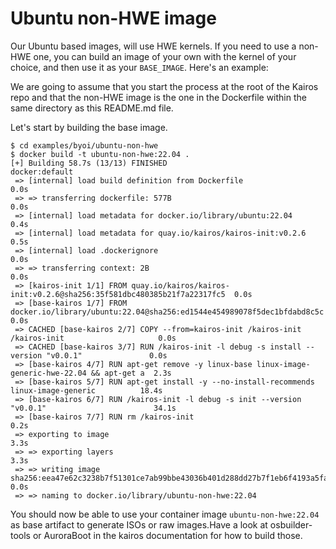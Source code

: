 # Ubuntu non-HWE image

Our Ubuntu based images, will use HWE kernels. If you need to use a non-HWE one, you can build an image of your own with the kernel of your choice, and then use it as your `BASE_IMAGE`. Here's an example:

We are going to assume that you start the process at the root of the Kairos repo and that the non-HWE image is the one in the Dockerfile within the same directory as this README.md file.

Let's start by building the base image.

```
$ cd examples/byoi/ubuntu-non-hwe
$ docker build -t ubuntu-non-hwe:22.04 .
[+] Building 58.7s (13/13) FINISHED                                                      docker:default
 => [internal] load build definition from Dockerfile                                               0.0s
 => => transferring dockerfile: 577B                                                               0.0s
 => [internal] load metadata for docker.io/library/ubuntu:22.04                                    0.4s
 => [internal] load metadata for quay.io/kairos/kairos-init:v0.2.6                                 0.5s
 => [internal] load .dockerignore                                                                  0.0s
 => => transferring context: 2B                                                                    0.0s
 => [kairos-init 1/1] FROM quay.io/kairos/kairos-init:v0.2.6@sha256:35f581dbc480385b21f7a22317fc5  0.0s
 => [base-kairos 1/7] FROM docker.io/library/ubuntu:22.04@sha256:ed1544e454989078f5dec1bfdabd8c5c  0.0s
 => CACHED [base-kairos 2/7] COPY --from=kairos-init /kairos-init /kairos-init                     0.0s
 => CACHED [base-kairos 3/7] RUN /kairos-init -l debug -s install --version "v0.0.1"               0.0s
 => [base-kairos 4/7] RUN apt-get remove -y linux-base linux-image-generic-hwe-22.04 && apt-get a  2.3s
 => [base-kairos 5/7] RUN apt-get install -y --no-install-recommends linux-image-generic          18.4s
 => [base-kairos 6/7] RUN /kairos-init -l debug -s init --version "v0.0.1"                        34.1s 
 => [base-kairos 7/7] RUN rm /kairos-init                                                          0.2s 
 => exporting to image                                                                             3.3s 
 => => exporting layers                                                                            3.3s 
 => => writing image sha256:eea47e62c3238b7f51301ce7ab99bbe43036b401d288dd27b7f1eb6f4193a5fa       0.0s 
 => => naming to docker.io/library/ubuntu-non-hwe:22.04   
```

You should now be able to use your container image `ubuntu-non-hwe:22.04` as base artifact to generate ISOs or raw images.Have a look at osbuilder-tools or AuroraBoot in the kairos documentation for how to build those.